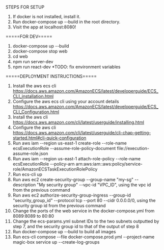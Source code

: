 STEPS FOR SETUP

1. If docker is not installed, install it.
2. Run docker-compose up --build in the root directory.
3. Visit the app at localhost:8080! 


=====FOR DEV=====
1. docker-compose up --build
2. docker-compose stop web
3. cd web
4. npm run server-dev
5. npm run react-dev
*TODO: fix environment variables

=====DEPLOYMENT INSTRUCTIONS=====
1. Install the aws ecs cli https://docs.aws.amazon.com/AmazonECS/latest/developerguide/ECS_CLI_installation.html
2. Configure the aws ecs cli using your account details https://docs.aws.amazon.com/AmazonECS/latest/developerguide/ECS_CLI_Configuration.html
3. Install the aws cli https://docs.aws.amazon.com/cli/latest/userguide/installing.html
4. Configure the aws cli https://docs.aws.amazon.com/cli/latest/userguide/cli-chap-getting-started.html#cli-quick-configuration
5. Run aws iam --region us-east-1 create-role --role-name ecsExecutionRole --assume-role-policy-document file://execution-assume-role.json
6. Run aws iam --region us-east-1 attach-role-policy --role-name ecsExecutionRole --policy-arn arn:aws:iam::aws:policy/service-role/AmazonECSTaskExecutionRolePolicy
7. Run ecs-cli up
8. Run aws ec2 create-security-group --group-name "my-sg" --description "My security group" --vpc-id "VPC_ID", using the vpc id from the previous command
9. Run aws ec2 authorize-security-group-ingress --group-id "security_group_id" --protocol tcp --port 80 --cidr 0.0.0.0/0, using the security group id from the previous command
10. Change the ports of the web service in the docker-compose.yml from 8089:8089 to 80:80
11. Change the ecs-params.yml subnet IDs to the two subnets outputted by step 7, and the security group id to that of the output of step 8
12. Run docker-compose up --build to build all images
13. Run ecs-cli compose --file docker-compose.prod.yml --project-name magic-box service up  --create-log-groups